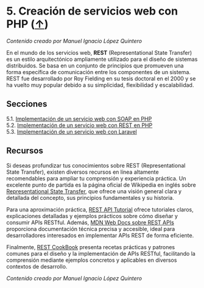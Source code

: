 # 5. Creación de servicios web con PHP ([↑](../README.md))

_Contenido creado por Manuel Ignacio López Quintero_

En el mundo de los servicios web, **REST** (Representational State Transfer) es un estilo arquitectónico ampliamente utilizado para el diseño de sistemas distribuidos. Se basa en un conjunto de principios que promueven una forma específica de comunicación entre los componentes de un sistema. REST fue desarrollado por Roy Fielding en su tesis doctoral en el 2000 y se ha vuelto muy popular debido a su simplicidad, flexibilidad y escalabilidad.

## Secciones

5.1. [Implementación de un servicio web con SOAP en PHP](5.1.md)<br />
5.2. [Implementación de un servicio web con REST en PHP](5.2.md)<br />
5.3. [Implementación de un servicio web con Laravel](5.3.md)

## Recursos

Si deseas profundizar tus conocimientos sobre REST (Representational State Transfer), existen diversos recursos en línea altamente recomendables para ampliar tu comprensión y experiencia práctica. Un excelente punto de partida es la página oficial de Wikipedia en inglés sobre [Representational State Transfer](https://en.wikipedia.org/wiki/Representational_state_transfer), que ofrece una visión general clara y detallada del concepto, sus principios fundamentales y su historia.

Para una aproximación práctica, [REST API Tutorial](https://restfulapi.net/) ofrece tutoriales claros, explicaciones detalladas y ejemplos prácticos sobre cómo diseñar y consumir APIs RESTful. Además, [MDN Web Docs sobre REST APIs](https://developer.mozilla.org/en-US/docs/Glossary/REST) proporciona documentación técnica precisa y accesible, ideal para desarrolladores interesados en implementar APIs REST de forma eficiente.

Finalmente, [REST CookBook](https://restcookbook.com/) presenta recetas prácticas y patrones comunes para el diseño y la implementación de APIs RESTful, facilitando la comprensión mediante ejemplos concretos y aplicables en diversos contextos de desarrollo.

_Contenido creado por Manuel Ignacio López Quintero_
